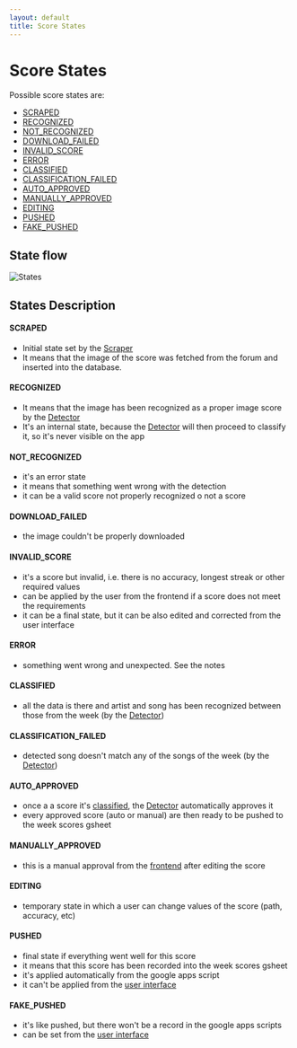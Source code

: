```yaml
---
layout: default
title: Score States
---
```


# Score States

Possible score states are:

* [SCRAPED](#scraped)
* [RECOGNIZED](#recognized)
* [NOT_RECOGNIZED](#not_recognized)
* [DOWNLOAD_FAILED](#download_failed)
* [INVALID_SCORE](#invalid_score)
* [ERROR](#error)
* [CLASSIFIED](#classified)
* [CLASSIFICATION_FAILED](#classification_failed)
* [AUTO_APPROVED](#auto_approved)
* [MANUALLY_APPROVED](#manually_approved)
* [EDITING](#editing)
* [PUSHED](#pushed)
* [FAKE_PUSHED](#fake_pushed)

## State flow

![States](https://mermaid.ink/svg/pako:eNqFVF1rgzAU_SuSx2Ef1m0vPgyCpl3AGomxY51DQk03oWrxYzBK__vUtLM2On3Q5OSck3tvzD2CbRYJYICi5KWwYv6Z82T2PQ9SrX7e7z602exZ80wKXWRJUL7PULts2tDz8AIjy9AsxJDJCA0p8nybhffjdBMyTJxwAbE9pJyrSoewetUkSwdvhiQPqgRRSqjKfFSZFnl1bAKt0YCervPvcm7F0GckhK5LybqRXk-DtK_opS1jtDDDztJoB1Nk7Kyhja3QMwlFxmUKGZLCfonG7AdYE7431RkzHqJNOLcnNObXLf7jIqk9wpDf2VGCLWEFHR_a9tvVyd1CqmgykN6_MJaYSpookypwfe-lCbn5XvZWMhrbf5g4EcOwaCgOiY0Vub5QiF3fJvXs6tajOP1h8r3d86K4XGG9u5B6r1S6sr9-tjxKG02L4lxsyzhLNZtK7AR0kIg84XFU98aWGIDySyQiAEY9jMSOV_syAEHaUHlVZt5PugVGmVdCB9Uh6ropMHZ8X9TogaebLOvmIorLLF_J_tu24dMv-f6GaA)
## States Description

#### SCRAPED

* Initial state set by the [Scraper](scraper.md)
* It means that the image of the score was fetched from the forum and inserted into the database.

#### RECOGNIZED

* It means that the image has been recognized as a proper image score by the [Detector](detector.md)
* It's an internal state, because the [Detector](detector.md) will then proceed to classify it, so it's never visible on the app

#### NOT_RECOGNIZED

* it's an error state
* it means that something went wrong with the detection
* it can be a valid score not properly recognized o not a score

#### DOWNLOAD_FAILED

* the image couldn't be properly downloaded

#### INVALID_SCORE

* it's a score but invalid, i.e. there is no accuracy, longest streak or other required values
* can be applied by the user from the frontend if a score does not meet the requirements
* it can be a final state, but it can be also edited and corrected from the user interface

#### ERROR

* something went wrong and unexpected. See the notes

#### CLASSIFIED

* all the data is there and artist and song has been recognized between those from the week (by the [Detector](detector.md))

#### CLASSIFICATION_FAILED

* detected song doesn't match any of the songs of the week (by the [Detector](detector.md))

#### AUTO_APPROVED

* once a a score it's [classified](#classified), the [Detector](detector.md) automatically approves it
* every approved score (auto or manual) are then ready to be pushed to the week scores gsheet

#### MANUALLY_APPROVED

* this is a manual approval from the [frontend](validator.md) after editing the score

#### EDITING

* temporary state in which a user can change values of the score (path, accuracy, etc)

#### PUSHED

* final state if everything went well for this score
* it means that this score has been recorded into the week scores gsheet
* it's applied automatically from the google apps script
* it can't be applied from the [user interface](validator.md)

#### FAKE_PUSHED

* it's like pushed, but there won't be a record in the google apps scripts
* can be set from the [user interface](validator.md)

